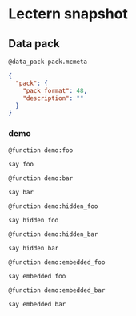 # Lectern snapshot

## Data pack

`@data_pack pack.mcmeta`

```json
{
  "pack": {
    "pack_format": 48,
    "description": ""
  }
}
```

### demo

`@function demo:foo`

```mcfunction
say foo
```

`@function demo:bar`

```mcfunction
say bar
```

`@function demo:hidden_foo`

```mcfunction
say hidden foo
```

`@function demo:hidden_bar`

```mcfunction
say hidden bar
```

`@function demo:embedded_foo`

```mcfunction
say embedded foo
```

`@function demo:embedded_bar`

```mcfunction
say embedded bar
```
